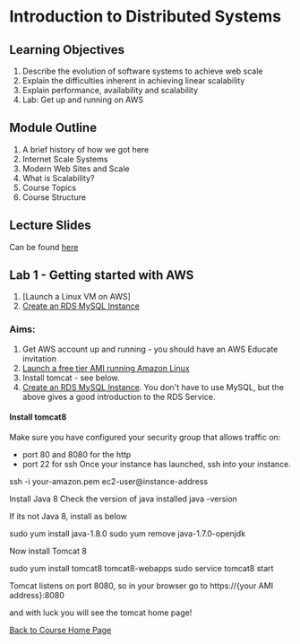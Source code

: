 # Introduction to Distributed Systems

## Learning Objectives

1. Describe the evolution of software systems to achieve web scale
1. Explain the difficulties inherent in achieving linear scalability
1. Explain performance, availability and scalability
1. Lab: Get up and running on AWS 

## Module Outline

1. A brief history of how we got here
1. Internet Scale Systems
1. Modern Web Sites and Scale
1. What is Scalability?
1. Course Topics
1. Course Structure

## Lecture Slides
Can be found [here](https://gortonator.github.io/bsds-6650/lectures/week1-Intro/BSDS-2019-Week-1.pdf)

## Lab 1 - Getting started with AWS
1. [Launch a Linux VM on AWS]
1. [Create an RDS MySQL Instance](https://aws.amazon.com/getting-started/tutorials/create-mysql-db/)

### Aims: 
1. Get AWS account up and running - you should have an AWS Educate invitation
1. [Launch a free tier AMI running Amazon Linux](https://aws.amazon.com/getting-started/tutorials/launch-a-virtual-machine/)
1. Install tomcat - see below.
1. [Create an RDS MySQL Instance](https://aws.amazon.com/getting-started/tutorials/create-mysql-db/). You don't have to use MySQL, but the above gives a good introduction to the RDS Service. 

#### Install tomcat8
Make sure you have configured your security group that allows traffic on:

* port 80 and 8080 for the http
* port 22 for ssh
Once your instance has launched, ssh into your instance.

ssh -i your-amazon.pem ec2-user@instance-address

Install Java 8
Check the version of java installed 
java -version

If its not Java 8, install as below

sudo yum install java-1.8.0
sudo yum remove java-1.7.0-openjdk

Now install Tomcat 8

sudo yum install tomcat8 tomcat8-webapps
sudo service tomcat8 start

Tomcat listens on port 8080, so in your browser go to https://{your AMI address}:8080

and with luck you will see the tomcat home page!

[Back to Course Home Page](https://gortonator.github.io/bsds-6650/)
